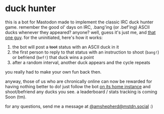 # duck hunter

this is a bot for Mastodon made to implement the classic IRC duck hunter game. remember the good ol' days on IRC, .bang'ing (or .bef'ing) ASCII ducks whenever they appeared? anyone? well,  guess it's just me, and [that one guy](https://xkcd.com/1782/). for the uninitiated, here's how it works:

1. the bot will post a ~~toot~~ status with an ASCII duck in it
2. the first person to reply to that status with an instruction to shoot (`bang!`) or befriend (`bef!`) that duck wins a point
3. after a random interval, another duck appears and the cycle repeats

you really had to make your own fun back then.

anyway, those of us who are chronically online can now be rewarded for having nothing better to do! just follow the bot [on its home instance](https://botsin.space/@duckhunter) and shoot/befriend any ducks you see. a leaderboard / stats tracking is coming Soon (tm).

for any questions, send me a message at [@amshepherd@mstdn.social](https://mstdn.social/@amshepherd) :)